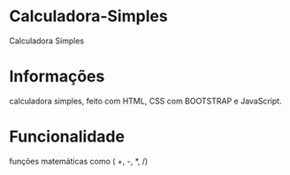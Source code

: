 # Calculadora-Simples
Calculadora Simples

# Informações

calculadora simples, feito com HTML, CSS com BOOTSTRAP e JavaScript.

# Funcionalidade

funções matemáticas como ( +, -, *, /)

